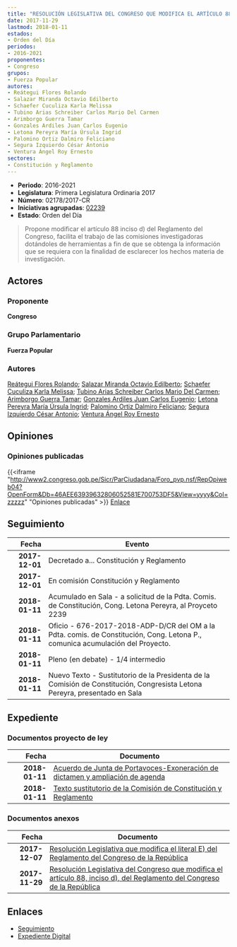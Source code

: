 ```yaml
---
title: "RESOLUCIÓN LEGISLATIVA DEL CONGRESO QUE MODIFICA EL ARTÍCULO 88 INCISO D) DEL REGLAMENTO DEL CONGRESO DE LA REPÚBLICA"
date: 2017-11-29
lastmod: 2018-01-11
estados:
- Orden del Día
periodos:
- 2016-2021
proponentes:
- Congreso
grupos:
- Fuerza Popular
autores:
- Reátegui Flores Rolando
- Salazar Miranda Octavio Edilberto
- Schaefer Cuculiza Karla Melissa
- Tubino Arias Schreiber Carlos Mario Del Carmen
- Arimborgo Guerra Tamar
- Gonzales Ardiles Juan Carlos Eugenio
- Letona Pereyra María Úrsula Ingrid
- Palomino Ortiz Dalmiro Feliciano
- Segura Izquierdo César Antonio
- Ventura Ángel Roy Ernesto
sectores:
- Constitución y Reglamento
---
```

- **Periodo**: 2016-2021
- **Legislatura**: Primera Legislatura Ordinaria 2017
- **Número**: 02178/2017-CR
- **Iniciativas agrupadas**: [02239](../../02200/02239)
- **Estado**: Orden del Día

> Propone modificar el artículo 88 inciso d) del Reglamento del Congreso, facilita el trabajo de las comisiones investigadoras dotándoles de herramientas a fin de que se obtenga la información que se requiera con la finalidad de esclarecer los hechos materia de investigación.


## Actores

### Proponente

**Congreso**

### Grupo Parlamentario

**Fuerza Popular**

### Autores

[Reátegui Flores Rolando](mailto:mailto:rreategui@congreso.gob.pe); [Salazar Miranda Octavio Edilberto](mailto:mailto:osalazar@congreso.gob.pe); [Schaefer Cuculiza Karla Melissa](mailto:mailto:kschaefer@congreso.gob.pe); [Tubino Arias Schreiber Carlos Mario Del Carmen](mailto:mailto:ctubino@congreso.gob.pe); [Arimborgo Guerra Tamar](mailto:mailto:tarimborgo@congreso.gob.pe); [Gonzales Ardiles Juan Carlos Eugenio](mailto:mailto:jgonzalesa@congreso.gob.pe); [Letona Pereyra María Úrsula Ingrid](mailto:mailto:mletona@congreso.gob.pe); [Palomino Ortiz Dalmiro Feliciano](mailto:mailto:dfpalomino@congreso.gob.pe); [Segura Izquierdo César Antonio](mailto:mailto:csegura@congreso.gob.pe); [Ventura Ángel Roy Ernesto](mailto:mailto:rventura@congreso.gob.pe)

## Opiniones

### Opiniones publicadas

{{<iframe "http://www2.congreso.gob.pe/Sicr/ParCiudadana/Foro_pvp.nsf/RepOpiweb04?OpenForm&Db=46AEE63939632806052581E700753DF5&View=yyyy&Col=zzzzz" "Opiniones publicadas" >}}
[Enlace](http://www2.congreso.gob.pe/Sicr/ParCiudadana/Foro_pvp.nsf/RepOpiweb04?OpenForm&Db=46AEE63939632806052581E700753DF5&View=yyyy&Col=zzzzz)


## Seguimiento

| Fecha | Evento |
|------:|--------|
| **2017-12-01** | Decretado a... Constitución y Reglamento |
| **2017-12-01** | En comisión Constitución y Reglamento |
| **2018-01-11** | Acumulado en Sala - a solicitud de la Pdta. Comis. de Constitución, Cong. Letona Pereyra, al Proyceto 2239 |
| **2018-01-11** | Oficio - 676-2017-2018-ADP-D/CR del OM a la Pdta. comis. de Constitución, Cong. Letona P., comunica acumulación del Proyecto. |
| **2018-01-11** | Pleno (en debate) - 1/4 intermedio |
| **2018-01-11** | Nuevo Texto - Sustitutorio de la Presidenta de la Comisión de Constitución, Congresista Letona Pereyra, presentado en Sala |

## Expediente

### Documentos proyecto de ley

| Fecha | Documento |
|------:|-----------|
| **2018-01-11** | [Acuerdo de Junta de Portavoces-Exoneración de dictamen y ampliación de agenda](http://www.leyes.congreso.gob.pe/Documentos/2016_2021/Acuerdos/Junta_Portavoces/AJP0223920180111.pdf) |
| **2018-01-11** | [Texto sustitutorio de la Comisión de Constitución y Reglamento](http://www.leyes.congreso.gob.pe/Documentos/2016_2021/Texto_Sustitutorio/Proyectos_de_Ley/TS0217820180111.PDF) |

### Documentos anexos

| Fecha | Documento |
|------:|-----------|
| **2017-12-07** | [Resolución Legislativa que modifica el literal E) del Reglamento del Congreso de la República](http://www.leyes.congreso.gob.pe/Documentos/2016_2021/Proyectos_de_Ley_y_de_Resoluciones_Legislativas/PL0223920171207..pdf) |
| **2017-11-29** | [Resolución Legislativa del Congreso que modifica el artículo 88, inciso d), del Reglamento del Congreso de la República](http://www.leyes.congreso.gob.pe/Documentos/2016_2021/Proyectos_de_Ley_y_de_Resoluciones_Legislativas/PL0217820171129..PDF) |

## Enlaces

- [Seguimiento](http://www2.congreso.gob.pe/Sicr/TraDocEstProc/CLProLey2016.nsf/f7fff46988ca05b1052578e100829cc7/685fcb8bc61cb8d3052581e70065cc94?OpenDocument)
- [Expediente Digital](http://www2.congreso.gob.pe/Sicr/TraDocEstProc/CLProLey2016.nsf/f7fff46988ca05b1052578e100829cc7/685fcb8bc61cb8d3052581e70065cc94?OpenDocument&Click=05257FB7005EB655.eb71d0cf91d8294e05256cdf006b5706/$Body/0.1C6C)

